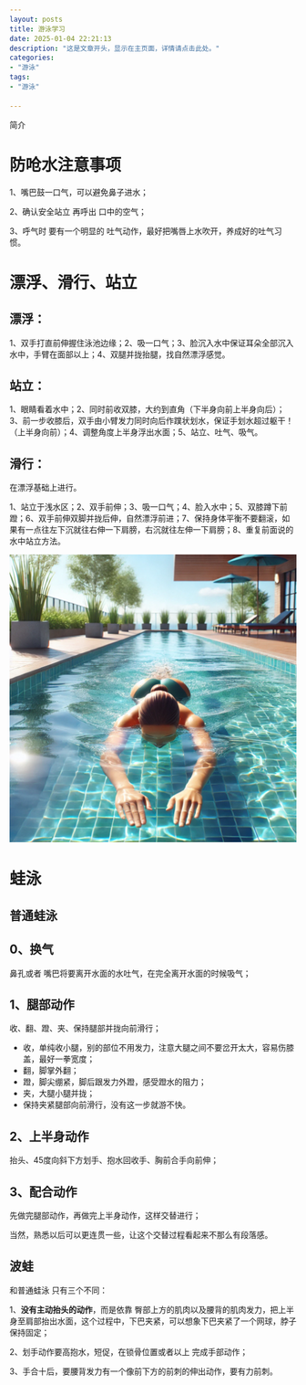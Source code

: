 ```yaml
---
layout: posts
title: 游泳学习
date: 2025-01-04 22:21:13
description: "这是文章开头，显示在主页面，详情请点击此处。"
categories: 
- "游泳"
tags:
- "游泳"

---
```


简介 <!--more-->

# 防呛水注意事项

1、嘴巴鼓一口气，可以避免鼻子进水；

2、确认安全站立 再呼出 口中的空气；

3、呼气时 要有一个明显的 吐气动作，最好把嘴唇上水吹开，养成好的吐气习惯。



# 漂浮、滑行、站立

## 漂浮：

1、双手打直前伸握住泳池边缘；2、吸一口气；3、脸沉入水中保证耳朵全部沉入水中，手臂在面部以上；4、双腿并拢抬腿，找自然漂浮感觉。

## 站立：

1、眼睛看着水中；2、同时前收双膝，大约到直角（下半身向前上半身向后）；3、前一步收膝后，双手由小臂发力同时向后作蹼状划水，保证手划水超过躯干！（上半身向前）；4、调整角度上半身浮出水面；5、站立、吐气、吸气。

## 滑行：

在漂浮基础上进行。

1、站立于浅水区；2、双手前伸；3、吸一口气；4、脸入水中；5、双膝蹲下前蹬；6、双手前伸双脚并拢后伸，自然漂浮前进；7、保持身体平衡不要翻滚，如果有一点往左下沉就往右伸一下肩膀，右沉就往左伸一下肩膀；8、重复前面说的水中站立方法。

![游泳滑行](%E6%B8%B8%E6%B3%B3%E5%AD%A6%E4%B9%A0/%E6%B8%B8%E6%B3%B3%E6%BB%91%E8%A1%8C.webp)



# 蛙泳

## 普通蛙泳

## 0、换气

鼻孔或者 嘴巴将要离开水面的水吐气，在完全离开水面的时候吸气；

## 1、腿部动作

收、翻、蹬、夹、保持腿部并拢向前滑行；

- 收，单纯收小腿，别的部位不用发力，注意大腿之间不要岔开太大，容易伤膝盖，最好一拳宽度；
- 翻，脚掌外翻；
- 蹬，脚尖绷紧，脚后跟发力外蹬，感受蹬水的阻力；
- 夹，大腿小腿并拢；
- 保持夹紧腿部向前滑行，没有这一步就游不快。

## 2、上半身动作

抬头、45度向斜下方划手、抱水回收手、胸前合手向前伸；

## 3、配合动作

先做完腿部动作，再做完上半身动作，这样交替进行；

当然，熟悉以后可以更连贯一些，让这个交替过程看起来不那么有段落感。



## 波蛙

和普通蛙泳 只有三个不同：

1、**没有主动抬头的动作**，而是依靠 臀部上方的肌肉以及腰背的肌肉发力，把上半身至肩部抬出水面，这个过程中，下巴夹紧，可以想象下巴夹紧了一个网球，脖子保持固定；

2、划手动作要高抱水，短促，在锁骨位置或者以上 完成手部动作；

3、手合十后，要腰背发力有一个像前下方的前刺的伸出动作，要有力前刺。